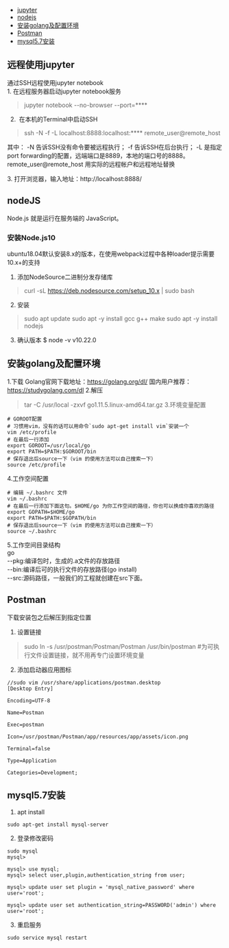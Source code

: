 * [jupyter](#远程使用jupyter)
* [nodejs](#nodejs)
* [安装golang及配置环境](#安装golang及配置环境)
* [Postman](#postman)
* [mysql5.7安装](#mysql57安装)

## 远程使用jupyter 
通过SSH远程使用jupyter notebook   
1.&nbsp;在远程服务器启动jupyter notebook服务

> jupyter notebook --no-browser --port=****  

2. &nbsp;在本机的Terminal中启动SSH

> ssh -N -f -L localhost:8888:localhost:**** remote_user@remote_host  

其中： -N 告诉SSH没有命令要被远程执行； -f 告诉SSH在后台执行； -L 是指定port forwarding的配置，远端端口是8889，本地的端口号的8888。remote_user@remote_host 用实际的远程帐户和远程地址替换  

3.&nbsp;打开浏览器，输入地址：http://localhost:8888/ 

## nodeJS

Node.js 就是运行在服务端的 JavaScript。

### 安装Node.js10

ubuntu18.04默认安装8.x的版本，在使用webpack过程中各种loader提示需要10.x+的支持

1. 添加NodeSource二进制分发存储库
> curl -sL https://deb.nodesource.com/setup_10.x | sudo bash

2. 安装
> sudo apt update
> sudo apt -y install gcc g++ make
> sudo apt -y install nodejs

3. 确认版本
$ node -v
v10.22.0

## 安装golang及配置环境
1.下载
Golang官网下载地址：https://golang.org/dl/
国内用户推荐：https://studygolang.com/dl
2.解压
> tar -C /usr/local -zxvf  go1.11.5.linux-amd64.tar.gz
3.环境变量配置
```
# GOROOT配置
# 习惯用vim，没有的话可以用命令`sudo apt-get install vim`安装一个
vim /etc/profile
# 在最后一行添加
export GOROOT=/usr/local/go
export PATH=$PATH:$GOROOT/bin
# 保存退出后source一下（vim 的使用方法可以自己搜索一下）
source /etc/profile
```
4.工作空间配置
```
# 编辑 ~/.bashrc 文件
vim ~/.bashrc
# 在最后一行添加下面这句。$HOME/go 为你工作空间的路径，你也可以换成你喜欢的路径
export GOPATH=$HOME/go
export PATH=$PATH:$GOPATH/bin
# 保存退出后source一下（vim 的使用方法可以自己搜索一下）
source ~/.bashrc
```
5.工作空间目录结构    
go  
--pkg:编译包时，生成的.a文件的存放路径  
--bin:编译后可的执行文件的存放路径(go install)  
--src:源码路径，一般我们的工程就创建在src下面。  

## Postman
下载安装包之后解压到指定位置
1. 设置链接
> sudo ln -s /usr/postman/Postman/Postman /usr/bin/postman #为可执行文件设置链接，就不用再专门设置环境变量

2. 添加启动器应用图标  
```
//sudo vim /usr/share/applications/postman.desktop
[Desktop Entry]
 
Encoding=UTF-8
 
Name=Postman
 
Exec=postman
 
Icon=/usr/postman/Postman/app/resources/app/assets/icon.png
 
Terminal=false
 
Type=Application
 
Categories=Development;
```

## mysql5.7安装
1. apt install
```
sudo apt-get install mysql-server
```
2. 登录修改密码
```
sudo mysql
mysql>

mysql> use mysql;
mysql> select user,plugin,authentication_string from user;

mysql> update user set plugin = 'mysql_native_password' where user='root';
​
mysql> update user set authentication_string=PASSWORD('admin') where user='root';
```
3. 重启服务
```
sudo service mysql restart
```

